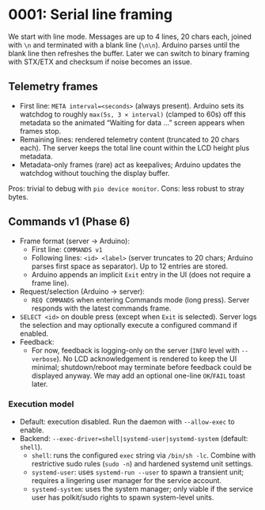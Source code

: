 # 0001: Serial line framing

We start with line mode. Messages are up to 4 lines, 20 chars each, joined with `\n` and terminated with a blank line (`\n\n`). Arduino parses until the blank line then refreshes the buffer. Later we can switch to binary framing with STX/ETX and checksum if noise becomes an issue.

## Telemetry frames

- First line: `META interval=<seconds>` (always present). Arduino sets its watchdog to roughly `max(5s, 3 × interval)` (clamped to 60s) off this metadata so the animated “Waiting for data …” screen appears when frames stop.
- Remaining lines: rendered telemetry content (truncated to 20 chars each). The server keeps the total line count within the LCD height plus metadata.
- Metadata-only frames (rare) act as keepalives; Arduino updates the watchdog without touching the display buffer.

Pros: trivial to debug with `pio device monitor`. Cons: less robust to stray bytes.

## Commands v1 (Phase 6)

- Frame format (server → Arduino):
  - First line: `COMMANDS v1`
  - Following lines: `<id> <label>` (server truncates to 20 chars; Arduino parses first space as separator). Up to 12 entries are stored.
  - Arduino appends an implicit `Exit` entry in the UI (does not require a frame line).
- Request/selection (Arduino → server):
  - `REQ COMMANDS` when entering Commands mode (long press). Server responds with the latest commands frame.
- `SELECT <id>` on double press (except when `Exit` is selected). Server logs the selection and may optionally execute a configured command if enabled.
- Feedback:
  - For now, feedback is logging-only on the server (`INFO` level with `--verbose`). No LCD acknowledgement is rendered to keep the UI minimal; shutdown/reboot may terminate before feedback could be displayed anyway. We may add an optional one-line `OK`/`FAIL` toast later.

### Execution model

- Default: execution disabled. Run the daemon with `--allow-exec` to enable.
- Backend: `--exec-driver=shell|systemd-user|systemd-system` (default: `shell`).
  - `shell`: runs the configured `exec` string via `/bin/sh -lc`. Combine with restrictive sudo rules (`sudo -n`) and hardened systemd unit settings.
  - `systemd-user`: uses `systemd-run --user` to spawn a transient unit; requires a lingering user manager for the service account.
  - `systemd-system`: uses the system manager; only viable if the service user has polkit/sudo rights to spawn system-level units.
